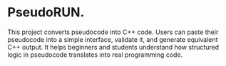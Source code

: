 # PseudoRUN.
This project converts pseudocode into C++ code. Users can paste their pseudocode into a simple interface, validate it, and generate equivalent C++ output. It helps beginners and students understand how structured logic in pseudocode translates into real programming code.
